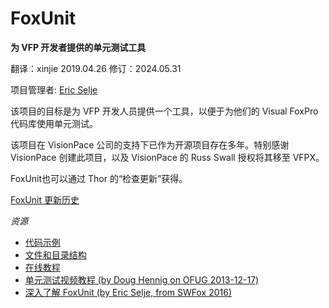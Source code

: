 # FoxUnit
**为 VFP 开发者提供的单元测试工具**

翻译：xinjie     2019.04.26
修订：2024.05.31

项目管理者: [Eric Selje](https://github.com/ESelje)

该项目的目标是为 VFP 开发人员提供一个工具，以便于为他们的 Visual FoxPro 代码库使用单元测试。

该项目在 VisionPace 公司的支持下已作为开源项目存在多年。特别感谢 VisionPace 创建此项目，以及 VisionPace 的 Russ Swall 授权将其移至 VFPX。

FoxUnit也可以通过 Thor 的“检查更新”获得。

[FoxUnit 更新历史](changelog/readme_CN.md)

*资源*

* [代码示例](FoxUnit_Asserts_CN.md)
* [文件和目录结构](FoxUnit_Folders_CN.md)
* [在线教程](http://www.aksel.com/whitepapers/foxunit.htm)
* [单元测试视频教程 (by Doug Hennig on OFUG 2013-12-17)](http://youtu.be/J5PH1tKPYpI)
* [深入了解 FoxUnit (by Eric Selje, from SWFox 2016)](http://saltydogllc.com/wp-content/uploads/Selje_FoxUnit-in-Depth.pdf)
